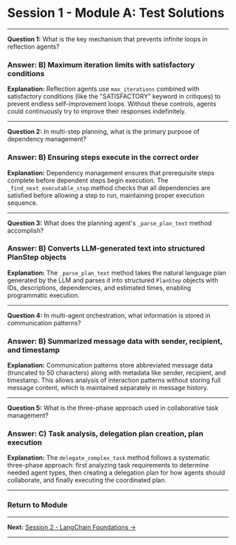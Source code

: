 # Session 1 - Module A: Test Solutions

---

**Question 1:** What is the key mechanism that prevents infinite loops in reflection agents?  

### Answer: B) Maximum iteration limits with satisfactory conditions

**Explanation:** Reflection agents use `max_iterations` combined with satisfactory conditions (like the "SATISFACTORY" keyword in critiques) to prevent endless self-improvement loops. Without these controls, agents could continuously try to improve their responses indefinitely.

---

**Question 2:** In multi-step planning, what is the primary purpose of dependency management?  

### Answer: B) Ensuring steps execute in the correct order

**Explanation:** Dependency management ensures that prerequisite steps complete before dependent steps begin execution. The `_find_next_executable_step` method checks that all dependencies are satisfied before allowing a step to run, maintaining proper execution sequence.

---

**Question 3:** What does the planning agent's `_parse_plan_text` method accomplish?  

### Answer: B) Converts LLM-generated text into structured PlanStep objects

**Explanation:** The `_parse_plan_text` method takes the natural language plan generated by the LLM and parses it into structured `PlanStep` objects with IDs, descriptions, dependencies, and estimated times, enabling programmatic execution.

---

**Question 4:** In multi-agent orchestration, what information is stored in communication patterns?  

### Answer: B) Summarized message data with sender, recipient, and timestamp

**Explanation:** Communication patterns store abbreviated message data (truncated to 50 characters) along with metadata like sender, recipient, and timestamp. This allows analysis of interaction patterns without storing full message content, which is maintained separately in message history.

---

**Question 5:** What is the three-phase approach used in collaborative task management?  

### Answer: C) Task analysis, delegation plan creation, plan execution

**Explanation:** The `delegate_complex_task` method follows a systematic three-phase approach: first analyzing task requirements to determine needed agent types, then creating a delegation plan for how agents should collaborate, and finally executing the coordinated plan.

---

### Return to Module
---

**Next:** [Session 2 - LangChain Foundations →](Session2_LangChain_Foundations.md)

---
